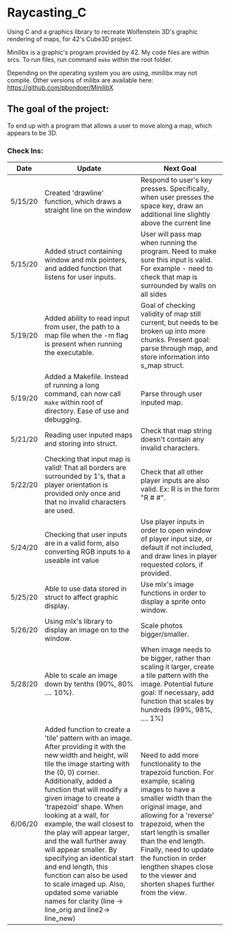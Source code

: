 # Raycasting_C
Using C and a graphics library to recreate Wolfenstein 3D's graphic rendering of maps, for 42's Cube3D project.

Minilibx is a graphic's program provided by 42. My code files are within srcs. To run files, run command `make` within the root folder.

Depending on the operating system you are using, minilibx may not compile. Other versions of milibx are available here: https://github.com/pbondoer/MinilibX

## The goal of the project:
To end up with a program that allows a user to move along a map, which appears to be 3D.
<br/>
### Check Ins:
Date         | Update                                                                 | Next Goal
------------ | ---------------------------------------------------------------------- | ----------------
5/15/20      | Created 'drawline' function, which draws a straight line on the window | Respond to user's key presses. Specifically, when user presses the space key, draw an additional line slightly above the current line
5/15/20      | Added struct containing window and mlx pointers, and added function that listens for user inputs. | User will pass map when running the program. Need to make sure this input is valid. For example - need to check that map is surrounded by walls on all sides
5/19/20      | Added ability to read input from user, the path to a map file when the -m flag is present when running the executable. | Goal of checking validity of map still current, but needs to be broken up into more chunks. Present goal: parse through map, and store information into s_map struct.
5/19/20      | Added a Makefile. Instead of running a long command, can now call `make` within root of directory. Ease of use and debugging.                                                                    | Parse through user inputed map.
5/21/20      | Reading user inputed maps and storing into struct.                     | Check that map string doesn't contain any invalid characters.
5/22/20      | Checking that input map is valid! That all borders are surrounded by 1's, that a player orientation is provided only once and that no invalid characters are used.                           | Check that all other player inputs are also valid. Ex: R is in the form "R # #".
5/24/20      | Checking that user inputs are in a valid form, also converting RGB inputs to a useable int value | Use player inputs in order to open window of player input size, or default if not included, and draw lines in player requested colors, if provided.
5/25/20      | Able to use data stored in struct to affect graphic display.           | Use mlx's image functions in order to display a sprite onto window.
5/26/20      | Using mlx's library to display an image on to the window.              | Scale photos bigger/smaller.
5/28/20      | Able to scale an image down by tenths (90%, 80% .... 10%).             | When image needs to be bigger, rather than scaling it larger, create a tile pattern with the image. Potential future goal: If necessary, add function that scales by hundreds (99%, 98%, .... 1%)
6/06/20      | Added function to create a 'tile' pattern with an image. After providing it with the new width and height, will tile the image starting with the (0, 0) corner. Additionally, added a function that will modify a given image to create a 'trapezoid' shape. When looking at a wall, for example, the wall closest to the play will appear larger, and the wall further away will appear smaller. By specifying an identical start and end length, this function can also be used to scale imaged up. Also, updated some variable names for clarity (line -> line_orig and line2-> line_new)| Need to add more functionality to the trapezoid function. For example, scaling images to have a smaller width than the original image, and allowing for a 'reverse' trapezoid, when the start length is smaller than the end length. Finally, need to update the function in order lengthen shapes close to the viewer and shorten shapes further from the view.
